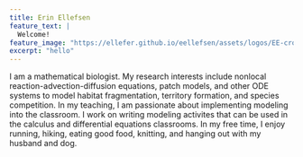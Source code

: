 ```yaml
---
title: Erin Ellefsen
feature_text: |
  Welcome!
feature_image: "https://ellefer.github.io/eellefsen/assets/logos/EE-crop.jpeg"
excerpt: "hello"
---
```


I am a mathematical biologist. My research interests include nonlocal reaction-advection-diffusion equations, patch models, and other ODE systems to model habitat fragmentation, territory formation, and species competition. In my teaching, I am passionate about implementing modeling into the classroom. I work on writing modeling activites that can be used in the calculus and differential equations classrooms. In my free time, I enjoy running, hiking, eating good food, knitting, and hanging out with my husband and dog. 
